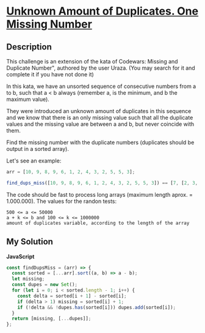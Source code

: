 # [Unknown Amount of Duplicates. One Missing Number](https://www.codewars.com/kata/5a5cdb07fd56cbdd3c00005b)

## Description

This challenge is an extension of the kata of Codewars: Missing and Duplicate Number", authored by the user Uraza. (You may search for it and complete it if you have not done it)

In this kata, we have an unsorted sequence of consecutive numbers from a to b, such that a < b always (remember a, is the minimum, and b the maximum value).

They were introduced an unknown amount of duplicates in this sequence and we know that there is an only missing value such that all the duplicate values and the missing value are between a and b, but never coincide with them.

Find the missing number with the duplicate numbers (duplicates should be output in a sorted array).

Let's see an example:

```js
arr = [10, 9, 8, 9, 6, 1, 2, 4, 3, 2, 5, 5, 3];

find_dups_miss([10, 9, 8, 9, 6, 1, 2, 4, 3, 2, 5, 5, 3]) == [7, [2, 3, 5, 9]];
```

The code should be fast to process long arrays (maximum length aprox. = 1.000.000). The values for the randon tests:

```
500 <= a <= 50000
a + k <= b and 100 <= k <= 1000000
amount of duplicates variable, according to the length of the array
```

## My Solution

**JavaScript**

```js
const findDupsMiss = (arr) => {
  const sorted = [...arr].sort((a, b) => a - b);
  let missing;
  const dupes = new Set();
  for (let i = 0; i < sorted.length - 1; i++) {
    const delta = sorted[i + 1] - sorted[i];
    if (delta > 1) missing = sorted[i] + 1;
    if (!delta && !dupes.has(sorted[i])) dupes.add(sorted[i]);
  }
  return [missing, [...dupes]];
};
```
